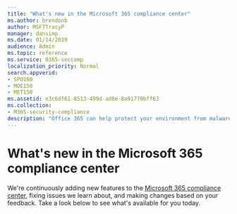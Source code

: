 ```yaml
---
title: "What's new in the Microsoft 365 compliance center"
ms.author: brendonb
author: MSFTTracyP
manager: dansimp
ms.date: 01/14/2019
audience: Admin
ms.topic: reference
ms.service: O365-seccomp
localization_priority: Normal
search.appverid:
- SPO160
- MOE150
- MET150
ms.assetid: e3c6df61-8513-499d-ad8e-8a91770bff63
ms.collection:
- M365-security-compliance
description: "Office 365 can help protect your environment from malware by detecting viruses in files that users upload to SharePoint Online. Files are scanned for viruses after they are uploaded. If a file is found to be infected, a property is set so that users can't download or sync the file."
---
```


# What's new in the Microsoft 365 compliance center
We're continuously adding new features to the [Microsoft 365 compliance center](microsoft-365-compliance-center.md), fixing issues we learn about, and making changes based on your feedback. Take a look below to see what's available for you today.
